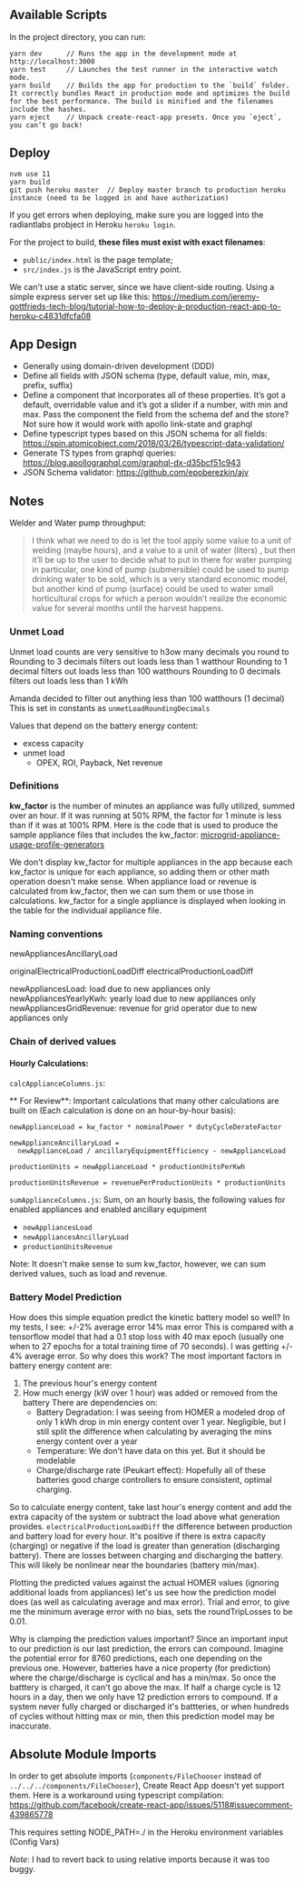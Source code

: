 
## Available Scripts
In the project directory, you can run:
```
yarn dev      // Runs the app in the development mode at http://localhost:3000
yarn test     // Launches the test runner in the interactive watch mode.
yarn build    // Builds the app for production to the `build` folder. It correctly bundles React in production mode and optimizes the build for the best performance. The build is minified and the filenames include the hashes.
yarn eject    // Unpack create-react-app presets. Once you `eject`, you can’t go back!

```

## Deploy

```
nvm use 11
yarn build
git push heroku master  // Deploy master branch to production heroku instance (need to be logged in and have authorization)
```

If you get errors when deploying, make sure you are logged into the radiantlabs probject in Heroku `heroku login`.

For the project to build, **these files must exist with exact filenames**:

- `public/index.html` is the page template;
- `src/index.js` is the JavaScript entry point.

We can't use a static server, since we have client-side routing. Using a simple express server set up like this: https://medium.com/jeremy-gottfrieds-tech-blog/tutorial-how-to-deploy-a-production-react-app-to-heroku-c4831dfcfa08



## App Design

- Generally using domain-driven development (DDD)
- Define all fields with JSON schema (type, default value, min, max, prefix, suffix)
- Define a component that incorporates all of these properties. It’s got a default, overridable value and it’s got a slider if a number, with min and max. Pass the component the field from the schema def and the store? Not sure how it would work with apollo link-state and graphql
- Define typescript types based on this JSON schema for all fields: https://spin.atomicobject.com/2018/03/26/typescript-data-validation/
- Generate TS types from graphql queries: https://blog.apollographql.com/graphql-dx-d35bcf51c943
- JSON Schema validator: https://github.com/epoberezkin/ajv

## Notes

Welder and Water pump throughput:

> I think what we need to do is let the tool apply some value to a unit of welding (maybe hours), and a value to a unit of water (liters) , but then it’ll be up to the user to decide what to put in there for water pumping in particular, one kind of pump (submersible) could be used to pump drinking water to be sold, which is a very standard economic model, but another kind of pump (surface) could be used to water small horticultural crops for which a person wouldn’t realize the economic value for several months until the harvest happens.


### Unmet Load
Unmet load counts are very sensitive to h3ow many decimals you round to
Rounding to 3 decimals filters out loads less than 1 watthour
Rounding to 1 decimal filters out loads less than 100 watthours
Rounding to 0 decimals filters out loads less than 1 kWh

Amanda decided to filter out anything less than 100 watthours (1 decimal)
This is set in constants as `unmetLoadRoundingDecimals`

Values that depend on the battery energy content:
- excess capacity
- unmet load
    - OPEX, ROI, Payback, Net revenue


### Definitions

**kw_factor** is the number of minutes an appliance was fully utilized, summed over an hour. If it was running at 50% RPM, the factor for 1 minute is less than if it was at 100% RPM. Here is the code that is used to produce the sample appliance files that includes the kw_factor: [microgrid-appliance-usage-profile-generators](https://github.com/RadiantLabs/microgrid-appliance-usage-profile-generators)

We don't display kw_factor for multiple appliances in the app because each kw_factor is unique for each appliance, so adding them or other math operation doesn't make sense. When appliance load or revenue is calculated from kw_factor, then we can
sum them or use those in calculations. kw_factor for a single appliance is displayed when looking in the table for the individual appliance file.

### Naming conventions
newAppliancesAncillaryLoad

originalElectricalProductionLoadDiff
electricalProductionLoadDiff

newAppliancesLoad: load due to new appliances only
newAppliancesYearlyKwh: yearly load due to new appliances only
newAppliancesGridRevenue: revenue for grid operator due to new appliances only


### Chain of derived values

#### Hourly Calculations:
`calcApplianceColumns.js`:

** For Review**: Important calculations that many other calculations are built on (Each calculation is done on an hour-by-hour basis):
```
newApplianceLoad = kw_factor * nominalPower * dutyCycleDerateFactor

newApplianceAncillaryLoad =
  newApplianceLoad / ancillaryEquipmentEfficiency - newApplianceLoad

productionUnits = newApplianceLoad * productionUnitsPerKwh

productionUnitsRevenue = revenuePerProductionUnits * productionUnits
```

`sumApplianceColumns.js`: Sum, on an hourly basis, the following values for enabled appliances and enabled ancillary equipment
* `newAppliancesLoad`
* `newAppliancesAncillaryLoad`
* `productionUnitsRevenue`

Note: It doesn't make sense to sum kw_factor, however, we can sum derived values, such as load and revenue.




### Battery Model Prediction
How does this simple equation predict the kinetic battery model so well?
In my tests, I see:
+/-2% average error
14% max error
This is compared with a tensorflow model that had a 0.1 stop loss with 40 max epoch
(usually one when to 27 epochs for a total training time of 70 seconds). I was getting
+/- 4% average error. So why does this work?
The most important factors in battery energy content are:
1. The previous hour's energy content
2. How much energy (kW over 1 hour) was added or removed from the battery
There are dependencies on:
   * Battery Degradation: I was seeing from HOMER a modeled drop of only 1 kWh
     drop in min energy content over 1 year. Negligible, but I still split the
     difference when calculating by averaging the mins energy content over a year
   * Temperature: We don't have data on this yet. But it should be modelable
   * Charge/discharge rate (Peukart effect): Hopefully all of these batteries
     good charge controllers to ensure consistent, optimal charging.

So to calculate energy content, take last hour's energy content and add the
extra capacity of the system or subtract the load above what generation provides.
`electricalProductionLoadDiff` the difference between production and battery load
for every hour. It's positive if there is extra capacity (charging) or negative
if the load is greater than generation (discharging battery).
There are losses between charging and discharging the battery. This will likely
be nonlinear near the boundaries (battery min/max).

Plotting the predicted values against the actual HOMER values (ignoring additional
loads from appliances) let's us see how the prediction model does (as well as
calculating average and max error). Trial and error, to give me the minimum
average error with no bias, sets the roundTripLosses to be 0.01.

Why is clamping the prediction values important?
Since an important input to our prediction is our last prediction, the errors
can compound. Imagine the potential error for 8760 predictions, each one depending
on the previous one.
However, batteries have a nice property (for prediction) where the charge/discharge
is cyclical and has a min/max. So once the batttery is charged, it can't go above
the max. If half a charge cycle is 12 hours in a day, then we only have 12
prediction errors to compound.
If a system never fully charged or discharged it's battteries, or when hundreds of cycles without hitting max or min, then this prediction model may be inaccurate.


## Absolute Module Imports
In order to get absolute imports (`components/FileChooser` instead of `../../../components/FileChooser`), Create React App doesn't yet support them. Here is a workaround using typescript compilation:
https://github.com/facebook/create-react-app/issues/5118#issuecomment-439865778

This requires setting NODE_PATH=./ in the Heroku environment variables (Config Vars)

*Note*: I had to revert back to using relative imports because it was too buggy.
